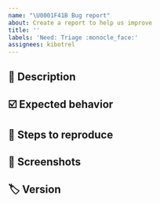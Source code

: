 ```yaml
---
name: "\U0001F41B Bug report"
about: Create a report to help us improve
title: ''
labels: 'Need: Triage :monocle_face:'
assignees: kibotrel
---
```


## :book: Description

<!--
  Describe the observed behavior that is not right. Be as descriptive as possible.
-->

## :ballot_box_with_check: Expected behavior

<!--
  Explain what should happen instead.
-->

## :round_pushpin: Steps to reproduce

<!--
  Add as most steps you can while being precise in each one so that we can
  reliably reproduce the problematic behavior. Like:

  1. Use this command with this option with value X
  2. On the received message click on that button
  3. Observe that button does nothing
-->

## :camera_flash: Screenshots

<!--
  If the problem can be graphically observed you can add screens
  to this report. Otherwise you can delete this section.
-->

## :label: Version

<!--
  Paste here the bot version written in the embed message you received
  in the following format: `X.X.X`
-->
